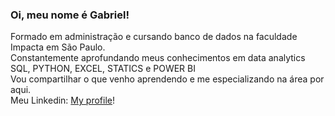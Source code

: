 ### Oi, meu nome é Gabriel!

Formado em administração e cursando banco de dados na faculdade Impacta em São Paulo.<br/>
Constantemente aprofundando meus conhecimentos em data analytics<br/> 
SQL, PYTHON, EXCEL, STATICS e POWER BI<br/> 
Vou compartilhar o que venho aprendendo e me especializando na área por aqui.<br/>
Meu Linkedin: [My profile](linkedin.com/in/gabriel-teixeira-048045217)!<br/>

